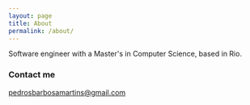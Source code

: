 ```yaml
---
layout: page
title: About
permalink: /about/
---
```


Software engineer with a Master's in Computer Science, based in Rio.

### Contact me

[pedrosbarbosamartins@gmail.com](mailto:pedrosbarbosamartins@gmail.com)
